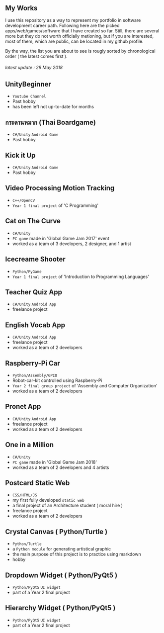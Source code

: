 ## My Works 
I use this repository as a way to represent my portfolio in software development career path. Following here are the picked apps/web/games/software that I have created so far. Still, there are several more but they do not worth officially metioning, but if you are interested, most of them, which are public, can be located in my github profile.

By the way, the list you are about to see is rougly sorted by chronological order ( the latest comes first ).

###### latest update : 29 May 2018

## UnityBeginner
- `Youtube Channel`
- Past hobby
- has been left not up-to-date for months

## กระดานหมาก (Thai Boardgame) 
- `C#/Unity` `Android Game`
- Past hobby

## Kick it Up
- `C#/Unity` `Android Game`
- Past hobby

## Video Processing Motion Tracking
- `C++/OpenCV`
- `Year 1 final project` of 'C Programming'

## Cat on The Curve
- `C#/Unity`
- `PC game` made in 'Global Game Jam 2017' event
- worked as a team of 3 developers, 2 designer, and 1 artist

## Icecreame Shooter
- `Python/PyGame`
- `Year 1 final project` of 'Introduction to Programming Languages'

## Teacher Quiz App 
- `C#/Unity` `Android App`
- freelance project

## English Vocab App
- `C#/Unity` `Android App`
- freelance project
- worked as a team of 2 developers

## Raspberry-Pi Car 
- `Python/Assembly/GPIO`
- Robot-car-kit controlled using Raspberry-Pi
- `Year 2 final group project` of 'Assembly and Computer Organization'
- worked as a team of 2 developers

## Pronet App 
- `C#/Unity` `Android App`
- freelance project
- worked as a team of 2 developers

## One in a Million
- `C#/Unity`
- `PC game` made in 'Global Game Jam 2018'
- worked as a team of 2 developers and 4 artists

## Postcard Static Web
- `CSS/HTML/JS`
- my first fully developed `static web`
- a final project of an Architecture student ( moral hire )
- freelance project
- worked as a team of 2 developers

## Crystal Canvas ( Python/Turtle )
- `Python/Turtle`
- a `Python module` for generating artistical graphic
- the main purpose of this project is to practice using markdown
- hobby

## Dropdown Widget ( Python/PyQt5 )
- `Python/PyQt5` `UI widget`
- part of a Year 2 final project

## Hierarchy Widget ( Python/PyQt5 )
- `Python/PyQt5` `UI widget`
- part of a Year 2 final project





